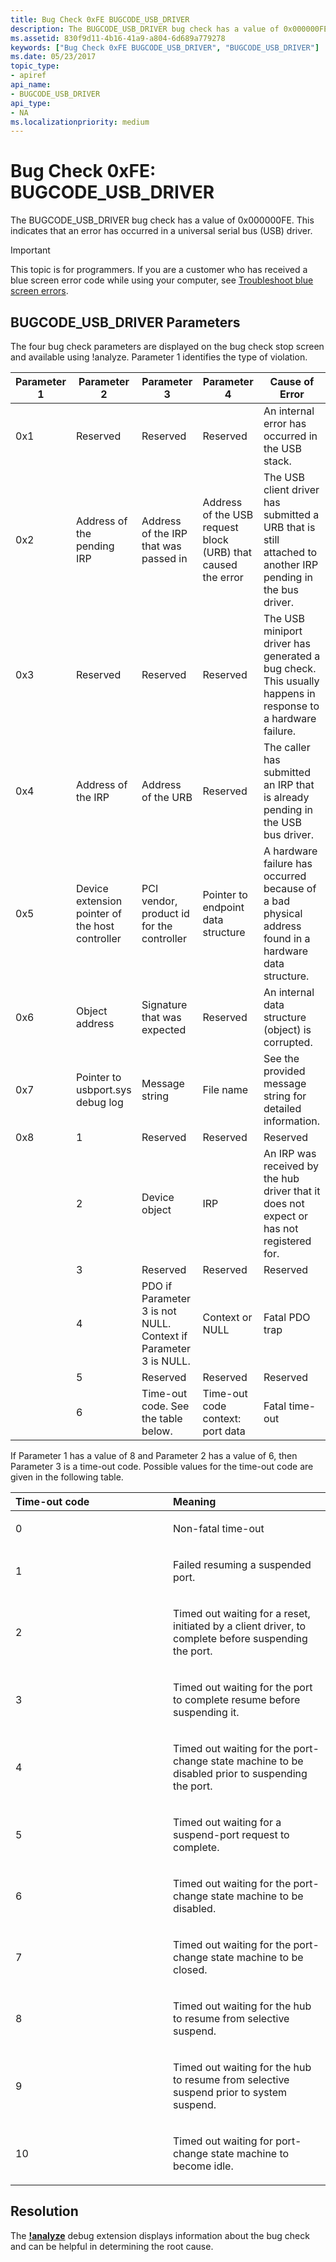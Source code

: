 ```yaml
---
title: Bug Check 0xFE BUGCODE_USB_DRIVER
description: The BUGCODE_USB_DRIVER bug check has a value of 0x000000FE. This indicates that an error has occurred in a universal serial bus (USB) driver.
ms.assetid: 830f9d11-4b16-41a9-a804-6d689a779278
keywords: ["Bug Check 0xFE BUGCODE_USB_DRIVER", "BUGCODE_USB_DRIVER"]
ms.date: 05/23/2017
topic_type:
- apiref
api_name:
- BUGCODE_USB_DRIVER
api_type:
- NA
ms.localizationpriority: medium
---
```


# Bug Check 0xFE: BUGCODE\_USB\_DRIVER


The BUGCODE\_USB\_DRIVER bug check has a value of 0x000000FE. This indicates that an error has occurred in a universal serial bus (USB) driver.

> [!IMPORTANT]
> This topic is for programmers. If you are a customer who has received a blue screen error code while using your computer, see [Troubleshoot blue screen errors](https://www.windows.com/stopcode).


## BUGCODE\_USB\_DRIVER Parameters


The four bug check parameters are displayed on the bug check stop screen and available using !analyze. Parameter 1 identifies the type of violation.

| Parameter 1 | Parameter 2 | Parameter 3 | Parameter 4 | Cause of Error                            | 
|-------------|-------------|-------------|-------------|-------------------------------------------|
| 0x1 | Reserved | Reserved | Reserved | An internal error has occurred in the USB stack. |
| 0x2 | Address of the pending IRP | Address of the IRP that was passed in| Address of the USB request block (URB) that caused the error | The USB client driver has submitted a URB that is still attached to another IRP pending in the bus driver.| 
|0x3| Reserved | Reserved| Reserved| The USB miniport driver has generated a bug check. This usually happens in response to a hardware failure.|
| 0x4 | Address of the IRP| Address of the URB| Reserved| The caller has submitted an IRP that is already pending in the USB bus driver.| 
| 0x5| Device extension pointer of the host controller| PCI vendor, product id for the controller| Pointer to endpoint data structure| A hardware failure has occurred because of a bad physical address found in a hardware data structure.| 
| 0x6 | Object address| Signature that was expected| Reserved | An internal data structure (object) is corrupted.|
| 0x7 | Pointer to usbport.sys debug log | Message string | File name | See the provided message string for detailed information.|
| 0x8 | 1 | Reserved | Reserved | Reserved |
| | 2 | Device object  | IRP | An IRP was received by the hub driver that it does not expect or has not registered for. |
| | 3 | Reserved | Reserved | Reserved
| | 4 | PDO if Parameter 3 is not NULL. Context if Parameter 3 is NULL. | Context or NULL | Fatal PDO trap
| | 5 | Reserved | Reserved | Reserved |
| | 6 | Time-out code. See the table below. | Time-out code context: port data | Fatal time-out

If Parameter 1 has a value of 8 and Parameter 2 has a value of 6, then Parameter 3 is a time-out code. Possible values for the time-out code are given in the following table.

<table>
<colgroup>
<col width="50%" />
<col width="50%" />
</colgroup>
<thead>
<tr class="header">
<th align="left">Time-out code</th>
<th align="left">Meaning</th>
</tr>
</thead>
<tbody>
<tr class="odd">
<td align="left"><p>0</p></td>
<td align="left"><p>Non-fatal time-out</p></td>
</tr>
<tr class="even">
<td align="left"><p>1</p></td>
<td align="left"><p>Failed resuming a suspended port.</p></td>
</tr>
<tr class="odd">
<td align="left"><p>2</p></td>
<td align="left"><p>Timed out waiting for a reset, initiated by a client driver, to complete before suspending the port.</p></td>
</tr>
<tr class="even">
<td align="left"><p>3</p></td>
<td align="left"><p>Timed out waiting for the port to complete resume before suspending it.</p></td>
</tr>
<tr class="odd">
<td align="left"><p>4</p></td>
<td align="left"><p>Timed out waiting for the port-change state machine to be disabled prior to suspending the port.</p></td>
</tr>
<tr class="even">
<td align="left"><p>5</p></td>
<td align="left"><p>Timed out waiting for a suspend-port request to complete.</p></td>
</tr>
<tr class="odd">
<td align="left"><p>6</p></td>
<td align="left"><p>Timed out waiting for the port-change state machine to be disabled.</p></td>
</tr>
<tr class="even">
<td align="left"><p>7</p></td>
<td align="left"><p>Timed out waiting for the port-change state machine to be closed.</p></td>
</tr>
<tr class="odd">
<td align="left"><p>8</p></td>
<td align="left"><p>Timed out waiting for the hub to resume from selective suspend.</p></td>
</tr>
<tr class="even">
<td align="left"><p>9</p></td>
<td align="left"><p>Timed out waiting for the hub to resume from selective suspend prior to system suspend.</p></td>
</tr>
<tr class="odd">
<td align="left"><p>10</p></td>
<td align="left"><p>Timed out waiting for port-change state machine to become idle.</p></td>
</tr>
</tbody>
</table>

## Resolution

The [**!analyze**](https://docs.microsoft.com/windows-hardware/drivers/debugger/-analyze) debug extension displays information about the bug check and can be helpful in determining the root cause.
 
 

 




